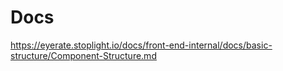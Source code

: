# Docs
https://eyerate.stoplight.io/docs/front-end-internal/docs/basic-structure/Component-Structure.md
